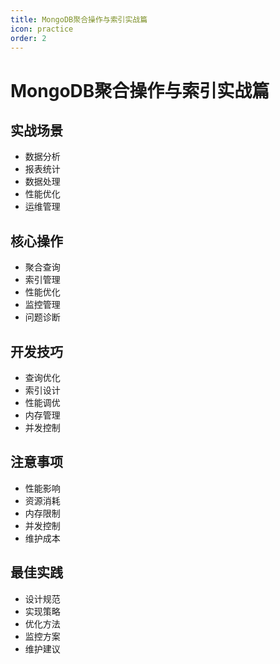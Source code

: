 ```yaml
---
title: MongoDB聚合操作与索引实战篇
icon: practice
order: 2
---
```


# MongoDB聚合操作与索引实战篇

## 实战场景
- 数据分析
- 报表统计
- 数据处理
- 性能优化
- 运维管理

## 核心操作
- 聚合查询
- 索引管理
- 性能优化
- 监控管理
- 问题诊断

## 开发技巧
- 查询优化
- 索引设计
- 性能调优
- 内存管理
- 并发控制

## 注意事项
- 性能影响
- 资源消耗
- 内存限制
- 并发控制
- 维护成本

## 最佳实践
- 设计规范
- 实现策略
- 优化方法
- 监控方案
- 维护建议

